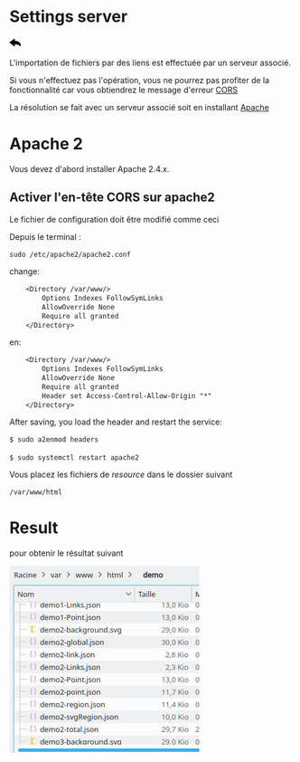 # Settings server
[![](../../screenshots/other/Go-back.png)](README.md)

L'importation de fichiers par des liens est effectuée par un serveur associé.

Si vous n'effectuez pas l'opération, vous ne pourrez pas profiter de la fonctionnalité car vous obtiendrez le message d'erreur [CORS](https://en.wikipedia.org/wiki/Cross-origin_resource_sharing) 

La résolution se fait avec un serveur associé soit en installant [Apache](https://www.apache.org/)



# Apache 2


Vous devez d'abord installer Apache 2.4.x.



## Activer l'en-tête CORS sur apache2

Le fichier de configuration doit être modifié comme ceci

Depuis le terminal : 

```
sudo /etc/apache2/apache2.conf
```

change:

```
    <Directory /var/www/>
	    Options Indexes FollowSymLinks
	    AllowOverride None
	    Require all granted
    </Directory>
```

en:

```
    <Directory /var/www/>
	    Options Indexes FollowSymLinks
	    AllowOverride None
	    Require all granted
	    Header set Access-Control-Allow-Origin "*"
    </Directory>
```
    
   
After saving, you load the header and restart the service: 

```
$ sudo a2enmod headers

$ sudo systemctl restart apache2

```


Vous placez les fichiers de *resource* dans le dossier suivant

```
/var/www/html

```


# Result

pour obtenir le résultat suivant

![path file](../../screenshots/appendix/file-import.jpg)
